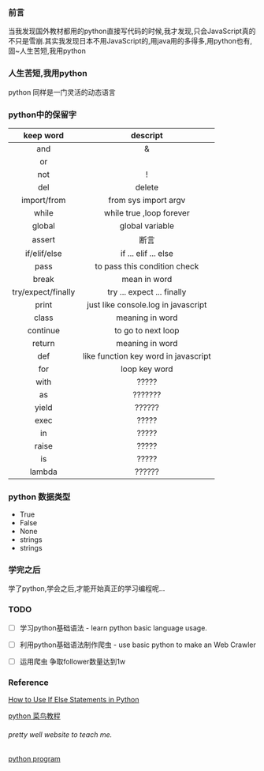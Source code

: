 ### 前言
当我发现国外教材都用的python直接写代码的时候,我才发现,只会JavaScript真的不只是雪崩.其实我发现日本不用JavaScript的,用java用的多得多,用python也有,固~人生苦短,我用python

### 人生苦短,我用python
python 同样是一门灵活的动态语言


### python中的保留字
| keep word | descript |
|:-:|:-:|
| and | & |
| or | | |
| not | ! |
| del | delete |
| import/from | from sys import argv |
| while | while true ,loop forever |
| global | global variable |
| assert | 断言 |
| if/elif/else | if ... elif ... else |
| pass | to pass this condition check |
| break | mean in word |
| try/expect/finally | try ... expect ... finally |
| print | just like console.log in javascript |
| class | meaning in word |
| continue | to go to next loop |
| return | meaning in word |
| def | like function key word in javascript |
| for | loop key word |
| with | ????? |
| as | ??????? |
| yield | ?????? |
| exec | ????? |
| in | ????? |
| raise | ????? |
| is | ????? |
| lambda | ?????? |


### python 数据类型
- True
- False
- None
- strings
- strings






### 学完之后
学了python,学会之后,才能开始真正的学习编程呢...

### TODO
- [ ] 学习python基础语法 - learn python basic language usage.

- [ ] 利用python基础语法制作爬虫 - use basic python to make an Web Crawler

- [ ] 运用爬虫  争取follower数量达到1w

### Reference
[How to Use If Else Statements in Python](https://www.youtube.com/watch?v=AWek49wXGzI)


[python 菜鸟教程](http://www.runoob.com/python/python-continue-statement.html)


###### pretty well website to teach me.
[python program](https://pythonprogramming.net/)